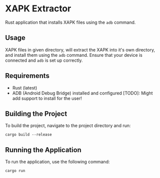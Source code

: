 # XAPK Extractor

Rust application that installs XAPK files using the `adb` command.

## Usage

XAPK files in given directory, will extract the XAPK into it's own directory, and install them using the `adb` command. Ensure that your device is connected and `adb` is set up correctly.

## Requirements
- Rust (latest)
- ADB (Android Debug Bridge) installed and configured
[TODO]: Might add support to install for the user!

## Building the Project

To build the project, navigate to the project directory and run:

```
cargo build --release
```

## Running the Application

To run the application, use the following command:

```
cargo run
```
